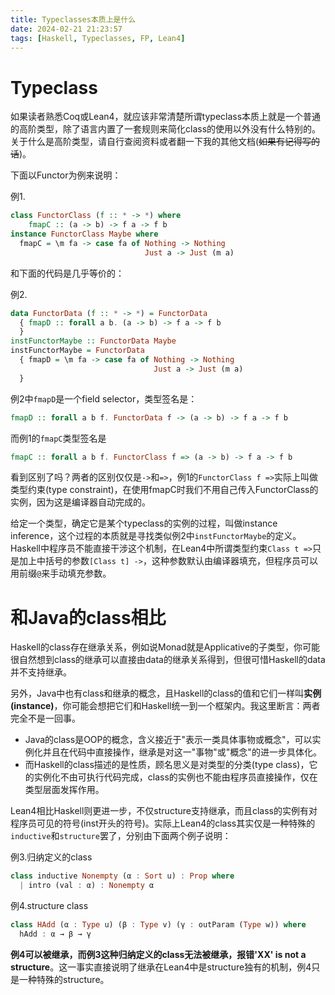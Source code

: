 ```yaml
---
title: Typeclasses本质上是什么
date: 2024-02-21 21:23:57
tags: [Haskell, Typeclasses, FP, Lean4]
---
```

# Typeclass
如果读者熟悉Coq或Lean4，就应该非常清楚所谓typeclass本质上就是一个普通的高阶类型，除了语言内置了一套规则来简化class的使用以外没有什么特别的。  
关于什么是高阶类型，请自行查阅资料或者翻一下我的其他文档(~~如果有记得写的话~~)。

下面以Functor为例来说明：

例1.
```Haskell
class FunctorClass (f :: * -> *) where
    fmapC :: (a -> b) -> f a -> f b
instance FunctorClass Maybe where
  fmapC = \m fa -> case fa of Nothing -> Nothing
                              Just a -> Just (m a)
```
和下面的代码是几乎等价的：

例2.
```Haskell
data FunctorData (f :: * -> *) = FunctorData
  { fmapD :: forall a b. (a -> b) -> f a -> f b
  }
instFunctorMaybe :: FunctorData Maybe
instFunctorMaybe = FunctorData
  { fmapD = \m fa -> case fa of Nothing -> Nothing
                                Just a -> Just (m a)
  }
```

例2中`fmapD`是一个field selector，类型签名是：
```Haskell
fmapD :: forall a b f. FunctorData f -> (a -> b) -> f a -> f b
```
而例1的`fmapC`类型签名是
```Haskell
fmapC :: forall a b f. FunctorClass f => (a -> b) -> f a -> f b
```
看到区别了吗？两者的区别仅仅是`->`和`=>`，例1的`FunctorClass f =>`实际上叫做类型约束(type constraint)，在使用fmapC时我们不用自己传入FunctorClass的实例，因为这是编译器自动完成的。

给定一个类型，确定它是某个typeclass的实例的过程，叫做instance inference，这个过程的本质就是寻找类似例2中`instFunctorMaybe`的定义。  
Haskell中程序员不能直接干涉这个机制，在Lean4中所谓类型约束`Class t =>`只是加上中括号的参数`[Class t] ->`，这种参数默认由编译器填充，但程序员可以用前缀`@`来手动填充参数。

# 和Java的class相比
Haskell的class存在继承关系，例如说Monad就是Applicative的子类型，你可能很自然想到class的继承可以直接由data的继承关系得到，但很可惜Haskell的data并不支持继承。

另外，Java中也有class和继承的概念，且Haskell的class的值和它们一样叫**实例(instance)**，你可能会想把它们和Haskell统一到一个框架内。我这里断言：两者完全不是一回事。
* Java的class是OOP的概念，含义接近于"表示一类具体事物或概念"，可以实例化并且在代码中直接操作，继承是对这一"事物"或"概念"的进一步具体化。
* 而Haskell的class描述的是性质，顾名思义是对类型的分类(type class)，它的实例化不由可执行代码完成，class的实例也不能由程序员直接操作，仅在类型层面发挥作用。

Lean4相比Haskell则更进一步，不仅structure支持继承，而且class的实例有对程序员可见的符号(inst开头的符号)。实际上Lean4的class其实仅是一种特殊的`inductive`和`structure`罢了，分别由下面两个例子说明：

例3.归纳定义的class
```Haskell
class inductive Nonempty (α : Sort u) : Prop where
  | intro (val : α) : Nonempty α
```

例4.structure class
```Haskell
class HAdd (α : Type u) (β : Type v) (γ : outParam (Type w)) where
  hAdd : α → β → γ
```

**例4可以被继承，而例3这种归纳定义的class无法被继承，报错'XX' is not a structure**。这一事实直接说明了继承在Lean4中是structure独有的机制，例4只是一种特殊的structure。